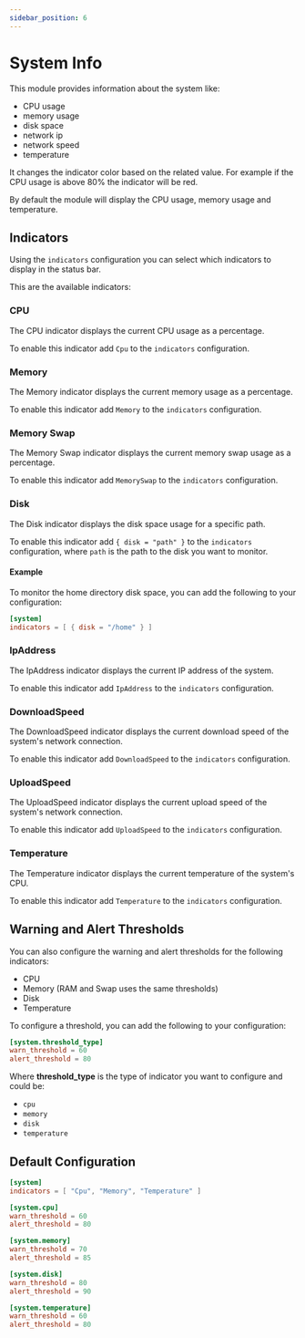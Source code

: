 ```yaml
---
sidebar_position: 6
---
```


# System Info

This module provides information about the system like:

- CPU usage
- memory usage
- disk space
- network ip
- network speed
- temperature

It changes the indicator color based on the related value.
For example if the CPU usage is above 80% the indicator will be red.

By default the module will display the CPU usage, memory usage and temperature.

## Indicators

Using the `indicators` configuration you can select which indicators to display
in the status bar.

This are the available indicators:

### CPU

The CPU indicator displays the current CPU usage as a percentage.

To enable this indicator add `Cpu` to the `indicators` configuration.

### Memory

The Memory indicator displays the current memory usage as a percentage.

To enable this indicator add `Memory` to the `indicators` configuration.

### Memory Swap

The Memory Swap indicator displays the current memory swap usage as a percentage.

To enable this indicator add `MemorySwap` to the `indicators` configuration.

### Disk

The Disk indicator displays the disk space usage for a specific path.

To enable this indicator add `{ disk = "path" }` to the `indicators` configuration,
where `path` is the path to the disk you want to monitor.

#### Example

To monitor the home directory disk space, you can add the following to your configuration:

```toml
[system]
indicators = [ { disk = "/home" } ]
```

### IpAddress

The IpAddress indicator displays the current IP address of the system.

To enable this indicator add `IpAddress` to the `indicators` configuration.

### DownloadSpeed

The DownloadSpeed indicator displays the current download speed
of the system's network connection.

To enable this indicator add `DownloadSpeed` to the `indicators` configuration.

### UploadSpeed

The UploadSpeed indicator displays the current upload speed
of the system's network connection.

To enable this indicator add `UploadSpeed` to the `indicators` configuration.

### Temperature

The Temperature indicator displays the current temperature of the system's CPU.

To enable this indicator add `Temperature` to the `indicators` configuration.

## Warning and Alert Thresholds

You can also configure the warning and alert thresholds for the following indicators:

- CPU
- Memory (RAM and Swap uses the same thresholds)
- Disk
- Temperature

To configure a threshold, you can add the following to your configuration:

```toml
[system.threshold_type]
warn_threshold = 60
alert_threshold = 80
```

Where **threshold_type** is the type of indicator you want to
configure and could be:

- `cpu`
- `memory`
- `disk`
- `temperature`

## Default Configuration

```toml
[system]
indicators = [ "Cpu", "Memory", "Temperature" ]

[system.cpu]
warn_threshold = 60
alert_threshold = 80

[system.memory]
warn_threshold = 70
alert_threshold = 85

[system.disk]
warn_threshold = 80
alert_threshold = 90

[system.temperature]
warn_threshold = 60
alert_threshold = 80
```
